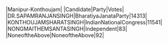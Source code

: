  
|Manipur-Konthoujam|
|Candidate|Party|Votes|
|DR.SAPAMRANJANSINGH|BharatiyaJanataParty|14313|
|KONTHOUJAMSHARATSINGH|IndianNationalCongress|11541|
|NONGMAITHEMSANTASINGH|Independent|83|
|NoneoftheAbove|NoneoftheAbove|92|
